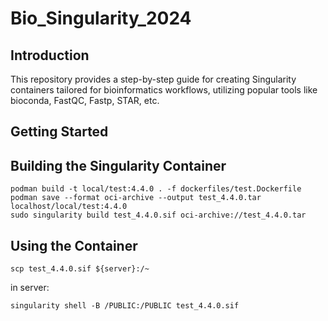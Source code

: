 # Bio_Singularity_2024

## Introduction
This repository provides a step-by-step guide for creating Singularity containers tailored for bioinformatics workflows, utilizing popular tools like bioconda, FastQC, Fastp, STAR, etc.


## Getting Started


## Building the Singularity Container
```Shell
podman build -t local/test:4.4.0 . -f dockerfiles/test.Dockerfile
podman save --format oci-archive --output test_4.4.0.tar localhost/local/test:4.4.0
sudo singularity build test_4.4.0.sif oci-archive://test_4.4.0.tar
```
## Using the Container
```Shell
scp test_4.4.0.sif ${server}:/~
```
in server:
```Shell
singularity shell -B /PUBLIC:/PUBLIC test_4.4.0.sif
```